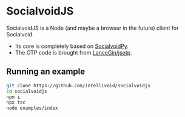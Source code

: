 # SocialvoidJS

SocialvoidJS is a Node (and maybe a browser in the future) client for Socialvoid.

- Its core is completely based on [SocialvoidPy](https://github.com).
- The OTP code is brought from [LanceGin/jsotp](https://github.com/lancegin/jsotp).

## Running an example

```bash
git clone https://github.com/intellivoid/socialvoidjs
cd socialvoidjs
npm i
npx tsc
node examples/index
```

